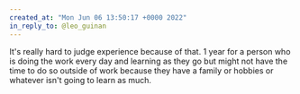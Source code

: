 ```yaml
---
created_at: "Mon Jun 06 13:50:17 +0000 2022"
in_reply_to: @leo_guinan
---
```


It's really hard to judge experience because of that. 1 year for a person who is doing the work every day and learning as they go but might not have the time to do so outside of work because they have a family or hobbies or whatever isn't going to learn as much.